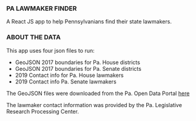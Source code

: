 ### PA LAWMAKER FINDER
A React JS app to help Pennsylvanians find their state lawmakers.

### ABOUT THE DATA
This app uses four json files to run:

- GeoJSON 2017 boundaries for Pa. House districts
- GeoJSON 2017 boundaries for Pa. Senate districts
- 2019 Contact info for Pa. House lawmakers
- 2019 Contact info Pa. Senate lawmakers

The GeoJSON files were downloaded from the Pa. Open Data Portal [here](https://data.pa.gov/browse?q=district%20boundaries&sortBy=relevance)

The lawmaker contact information was provided by the Pa. Legislative Research Processing Center.



